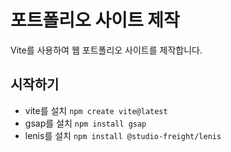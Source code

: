 # 포트폴리오 사이트 제작

Vite를 사용하여 웹 포트폴리오 사이트를 제작합니다.

## 시작하기

- vite를 설치 `npm create vite@latest`
- gsap를 설치 `npm install gsap`
- lenis를 설치 `npm install @studio-freight/lenis`
